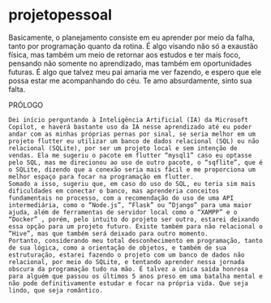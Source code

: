 # projetopessoal
Basicamente, o planejamento consiste em eu aprender por meio da falha, tanto por programação quanto da rotina. É algo visando não só a exaustão física, mas também um meio de retornar aos estudos e ter mais foco, pensando não somente no aprendizado, mas também em oportunidades futuras.
	É algo que talvez meu pai amaria me ver fazendo, e espero que ele possa estar me acompanhando do céu. Te amo absurdamente, sinto sua falta.

PRÓLOGO

	Dei início perguntando à Inteligência Artificial (IA) da Microsoft Copilot, e haverá bastante uso da IA nesse aprendizado até eu poder andar com as minhas próprias pernas por sinal, se seria melhor em um projeto flutter eu utilizar um banco de dados relacional (SQL) ou não relacional (SQLite), por ser um projeto local e sem intenção de vendas. Ela me sugeriu o pacote em flutter “mysql1” caso eu optasse pelo SQL, mas me direcionou ao uso de outro pacote, o “sqflite”, que é o SQLite, dizendo que a conexão seria mais fácil e me proporciona um melhor espaço para focar na programação em flutter.
	Somado a isso, sugeriu que, em caso do uso do SQL, eu teria sim mais dificuldades em conectar o banco, mas aprenderia conceitos fundamentais no processo, com a recomendação do uso de uma API intermediária, como o “Node.js”, “Flask” ou “Django” para uma maior ajuda, além de ferramentas de servidor local como o “XAMPP” e o “Docker” , porém, pelo intuito do projeto ser outro, estarei deixando essa opção para um projeto futuro. Existe também para não relacional o “Hive”, mas que também será deixado para outro momento.
	Portanto, considerando meu total desconhecimento em programação, tanto de sua lógica, como a orientação de objetos, e também de sua estruturação, estarei fazendo o projeto com um banco de dados não relacional, por meio do SQLite, e tentando aprender nessa jornada obscura da programação tudo na mão. É talvez a única saída honrosa para alguém que passou os últimos 5 anos preso em uma batalha mental e não pode definitivamente estudar e focar na própria vida. Que seja lindo, que seja romântico.

